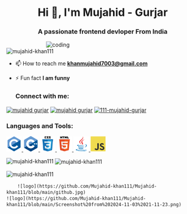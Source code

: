 <h1 align=" center">Hi 👋, I'm Mujahid - Gurjar</h1>   
    <h3 align="center">A passionate frontend devloper From India</h3>
    
  <img align="right" alt="coding" width="400"  
src="https://camo.githubusercontent.com/4d9f5ecceb711eec6e2018f38a5677dc657c9738d4a65ba3b928c41c0a45b439/68747470733a2f2f6d69726f2e6d656469756d2e636f6d2f6d61782f313336302f302a37513379765349765f7430696f4a2d5a2e676966">
   <p align="left"> <img
            src="https://komarev.com/ghpvc/?username=mujahid-khan111&label=Profile%20views&color=0e75b6&style=flat"
            alt="mujahid-khan111" /> </p>

  - 📫 How to reach me **khanmujahid7003@gmail.com**
   - ⚡ Fun fact **I am funny**

     <h3 align="left">Connect with me:</h3>
  <p align="left">
        <a href="https://linkedin.com/in/mujahid gurjar" target="blank"><img align="center"
                src="https://raw.githubusercontent.com/rahuldkjain/github-profile-readme-generator/master/src/images/icons/Social/linked-in-alt.svg"
                alt="mujahid gurjar" height="30" width="40" /></a>
        <a href="https://fb.com/mujahid gurjar" target="blank"><img align="center"
                src="https://raw.githubusercontent.com/rahuldkjain/github-profile-readme-generator/master/src/images/icons/Social/facebook.svg"
                alt="mujahid gurjar" height="30" width="40" /></a>
        <a href="https://www.instagram.com/codingedit2024/" target="blank"><img align="center"
                src="https://raw.githubusercontent.com/rahuldkjain/github-profile-readme-generator/master/src/images/icons/Social/instagram.svg"
                alt="111-mujahid-gurjar" height="30" width="40" /></a>
    </p>
    <h3 align="left">Languages and Tools:</h3>
    <p align="left"> <a href="https://www.cprogramming.com/" target="_blank" rel="noreferrer"> <img
                src="https://raw.githubusercontent.com/devicons/devicon/master/icons/c/c-original.svg" alt="c"
                width="40" height="40" /> </a> <a href="https://www.w3schools.com/cpp/" target="_blank"
            rel="noreferrer"> <img
                src="https://raw.githubusercontent.com/devicons/devicon/master/icons/cplusplus/cplusplus-original.svg"
                alt="cplusplus" width="40" height="40" /> </a> <a href="https://www.w3schools.com/css/" target="_blank"
            rel="noreferrer"> <img
                src="https://raw.githubusercontent.com/devicons/devicon/master/icons/css3/css3-original-wordmark.svg"
                alt="css3" width="40" height="40" /> </a> <a href="https://www.w3.org/html/" target="_blank"
            rel="noreferrer"> <img
                src="https://raw.githubusercontent.com/devicons/devicon/master/icons/html5/html5-original-wordmark.svg"
                alt="html5" width="40" height="40" /> </a> <a href="https://www.java.com" target="_blank"
            rel="noreferrer"> <img
                src="https://raw.githubusercontent.com/devicons/devicon/master/icons/java/java-original.svg" alt="java"
                width="40" height="40" /> </a> <a href="https://developer.mozilla.org/en-US/docs/Web/JavaScript"
            target="_blank" rel="noreferrer"> <img
                src="https://raw.githubusercontent.com/devicons/devicon/master/icons/javascript/javascript-original.svg"
                alt="javascript" width="40" height="40" /> </a> </p>
    <p><img align="left"
            src="https://github-readme-stats.vercel.app/api/top-langs?username=mujahid-khan111&show_icons=true&locale=en&layout=compact"
            alt="mujahid-khan111" /></p>
    <p>&nbsp;<img align="center"
            src="https://github-readme-stats.vercel.app/api?username=mujahid-khan111&show_icons=true&locale=en"
            alt="mujahid-khan111" /></p>
    <p><img align="center" src="https://github-readme-streak-stats.herokuapp.com/?user=mujahid-khan111&"
            alt="mujahid-khan111" /></p>

        
        ![logo](https://github.com/Mujahid-khan111/Mujahid-khan111/blob/main/github.jpg)
    ![logo](https://github.com/Mujahid-khan111/Mujahid-khan111/blob/main/Screenshot%20from%202024-11-03%2021-11-23.png)

